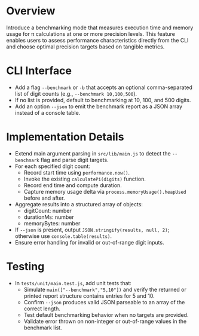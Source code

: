 # Overview

Introduce a benchmarking mode that measures execution time and memory usage for π calculations at one or more precision levels. This feature enables users to assess performance characteristics directly from the CLI and choose optimal precision targets based on tangible metrics.

# CLI Interface

- Add a flag `--benchmark` or `-b` that accepts an optional comma-separated list of digit counts (e.g., `--benchmark 10,100,500`).
- If no list is provided, default to benchmarking at 10, 100, and 500 digits.
- Add an option `--json` to emit the benchmark report as a JSON array instead of a console table.

# Implementation Details

- Extend main argument parsing in `src/lib/main.js` to detect the `--benchmark` flag and parse digit targets.
- For each specified digit count:
  - Record start time using `performance.now()`.
  - Invoke the existing `calculatePi(digits)` function.
  - Record end time and compute duration.
  - Capture memory usage delta via `process.memoryUsage().heapUsed` before and after.
- Aggregate results into a structured array of objects:
  - digitCount: number
  - durationMs: number
  - memoryBytes: number
- If `--json` is present, output `JSON.stringify(results, null, 2)`; otherwise use `console.table(results)`.
- Ensure error handling for invalid or out-of-range digit inputs.

# Testing

- In `tests/unit/main.test.js`, add unit tests that:
  - Simulate `main(["--benchmark","5,10"])` and verify the returned or printed report structure contains entries for 5 and 10.
  - Confirm `--json` produces valid JSON parseable to an array of the correct length.
  - Test default benchmarking behavior when no targets are provided.
  - Validate error thrown on non-integer or out-of-range values in the benchmark list.